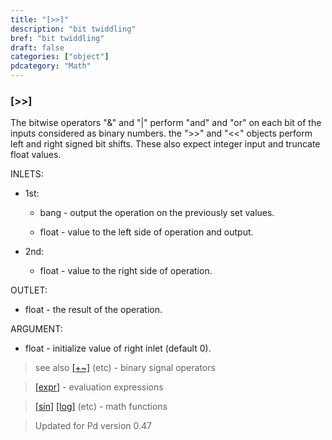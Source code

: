```yaml
---
title: "[>>]"
description: "bit twiddling"
bref: "bit twiddling"
draft: false
categories: ["object"]
pdcategory: "Math"
---
```


### [&gt;&gt;]

The bitwise operators "&" and "|" perform "and" and "or" on each bit of the inputs considered as binary numbers. the "&gt;&gt;" and "&lt;&lt;" objects perform left and right signed bit shifts. These also expect integer input and truncate float values.

INLETS:

- 1st:

  - bang - output the operation on the previously set values.

  - float - value to the left side of operation and output.

- 2nd:

  - float - value to the right side of operation.

OUTLET:

- float - the result of the operation.

ARGUMENT:

- float - initialize value of right inlet (default 0).

> see also [[+~]](../#) (etc) - binary signal operators

> [[expr]](../expr-family) - evaluation expressions

> [[sin]](../#) [[log]](../#) (etc) - math functions

> Updated for Pd version 0.47
 
